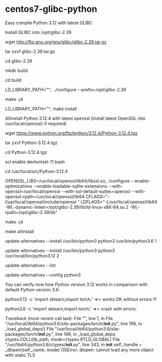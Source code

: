 # centos7-glibc-python
Easy compile  Python 3.12 with latest GLIBC

Install GLIBC into /opt/glibc-2.39

wget http://ftp.gnu.org/gnu/glibc/glibc-2.39.tar.gz

tar zxvf glibc-2.39.tar.gz

cd glibc-2.39

mkdir build

cd build

LD_LIBRARY_PATH=""; ../configure --prefix=/opt/glibc-2.39

make -j4

LD_LIBRARY_PATH=""; make install


Altinstall Python 3.12.4 with latest openssl (install latest OpenSSL into /usr/local/openssl/ if required)

wget https://www.python.org/ftp/python/3.12.4/Python-3.12.4.tgz

tar zxvf Python-3.12.4.tgz

cd Python-3.12.4.tgz

scl enable devtoolset-11 bash

cd /usr/local/src/Python-3.12.4

OPENSSL_LIBS=/usr/local/openssl/lib64/libssl.so; ./configure --enable-optimizations --enable-loadable-sqlite-extensions --with-openssl=/usr/local/openssl --with-ssl-default-suites=openssl --with-openssl-rpath=/usr/local/openssl/lib64 CFLAGS="-I/usr/local/openssl/include/openssl " 
LDFLAGS="-L/usr/local/openssl/lib64  -Wl,-dynamic-linker=/opt/glibc-2.39/lib/ld-linux-x86-64.so.2 -Wl,-rpath=/opt/glibc-2.39/lib"

make -j4

make altinstall

update-alternatives --install /usr/bin/python3 python3 /usr/bin/python3.6 1

update-alternatives --install /usr/bin/python3 python3 /usr/local/bin/python3.12 2

update-alternatives --list

update-alternatives --config python3


You can verify now how Python version 3.12 works in comparison with default Python version 3.6:

python3.12 -c 'import sklearn;import torch;' =>> works OK without errors !!!

python3.6 -c 'import sklearn;import torch;' =>> crash with errors:

Traceback (most recent call last):
  File "<string>", line 1, in <module>
  File "/usr/local/lib64/python3.6/site-packages/torch/__init__.py", line 196, in <module>
    _load_global_deps()
  File "/usr/local/lib64/python3.6/site-packages/torch/__init__.py", line 149, in _load_global_deps
    ctypes.CDLL(lib_path, mode=ctypes.RTLD_GLOBAL)
  File "/usr/lib64/python3.6/ctypes/__init__.py", line 343, in __init__
    self._handle = _dlopen(self._name, mode)
OSError: dlopen: cannot load any more object with static TLS








